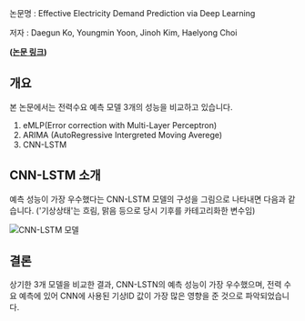 
논문명 : Effective Electricity Demand Prediction via Deep Learning

저자 : Daegun Ko, Youngmin Yoon, Jinoh Kim, Haelyong Choi

**([논문 링크](https://www.dbpia.co.kr/journal/articleDetail?nodeId=NODE10818150))**

## 개요
본 논문에서는 전력수요 예측 모델 3개의 성능을 비교하고 있습니다.
1. eMLP(Error correction with Multi-Layer Perceptron)
2. ARIMA (AutoRegressive Intergreted Moving Averege)
3. CNN-LSTM

## CNN-LSTM 소개
예측 성능이 가장 우수했다는 CNN-LSTM 모델의 구성을 그림으로 나타내면 다음과 같습니다. ('기상상태'는 흐림, 맑음 등으로 당시 기후를 카테고리화한 변수임)

![CNN-LSTM 모델](https://github.com/TAEJIN-AHN/Electricity-Load-Prediction/assets/125945387/201b4154-e74b-4594-9100-0fb9c92c3667)

## 결론
상기한 3개 모델을 비교한 결과, CNN-LSTN의 예측 성능이 가장 우수했으며, 전력 수요 예측에 있어 CNN에 사용된 기상ID 값이 가장 많은 영향을 준 것으로 파악되었습니다. 
